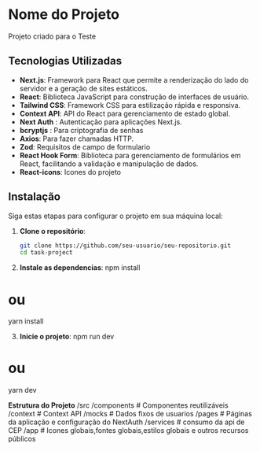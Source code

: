 # Nome do Projeto

Projeto criado para o Teste

## Tecnologias Utilizadas

- **Next.js**: Framework para React que permite a renderização do lado do servidor e a geração de sites estáticos.
- **React**: Biblioteca JavaScript para construção de interfaces de usuário.
- **Tailwind CSS**: Framework CSS para estilização rápida e responsiva.
- **Context API**: API do React para gerenciamento de estado global.
- **Next Auth** : Autenticação para aplicações Next.js.
- **bcryptjs** : Para criptografia de senhas
- **Axios**: Para fazer chamadas HTTP.
- **Zod**: Requisitos de campo de formulario
- **React Hook Form**: Biblioteca para gerenciamento de formulários em React, facilitando a validação e manipulação de dados.
- **React-icons**: Icones do projeto


## Instalação

Siga estas etapas para configurar o projeto em sua máquina local:

1. **Clone o repositório**:
   ```bash
   git clone https://github.com/seu-usuario/seu-repositorio.git
   cd task-project

2. **Instale as dependencias**:
npm install
# ou
yarn install

3. **Inicie o projeto**:
npm run dev
# ou
yarn dev

**Estrutura do Projeto**
/src
  /components  # Componentes reutilizáveis
  /context     # Context API
  /mocks       # Dados fixos de usuarios
  /pages       # Páginas da aplicação e configuração do NextAuth
  /services    # consumo da api de CEP
  /app         # Icones globais,fontes globais,estilos globais e outros recursos públicos

